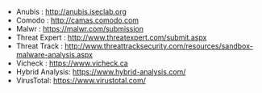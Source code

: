 - Anubis : http://anubis.iseclab.org
- Comodo : http://camas.comodo.com
- Malwr : https://malwr.com/submission
- Threat Expert : http://www.threatexpert.com/submit.aspx
- Threat Track : http://www.threattracksecurity.com/resources/sandbox-malware-analysis.aspx
- Vicheck : https://www.vicheck.ca
- Hybrid Analysis: https://www.hybrid-analysis.com/
- VirusTotal: https://www.virustotal.com/
